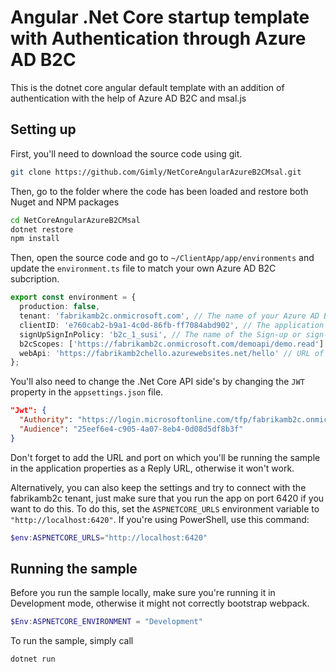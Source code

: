 # Angular .Net Core startup template with Authentication through Azure AD B2C
This is the dotnet core angular default template with an addition of authentication with the help of Azure AD B2C and msal.js

## Setting up
First, you'll need to download the source code using git.
```Bash
git clone https://github.com/Gimly/NetCoreAngularAzureB2CMsal.git
```
Then, go to the folder where the code has been loaded and restore both Nuget and NPM packages
```Bash
cd NetCoreAngularAzureB2CMsal
dotnet restore
npm install
```
Then, open the source code and go to `~/ClientApp/app/environments` and update the `environment.ts` file to match your own Azure AD B2C subcription.
```TypeScript
export const environment = {
  production: false,
  tenant: 'fabrikamb2c.onmicrosoft.com', // The name of your Azure AD B2C Tenant
  clientID: 'e760cab2-b9a1-4c0d-86fb-ff7084abd902', // The application ID
  signUpSignInPolicy: 'b2c_1_susi', // The name of the Sign-up or sign-in policy
  b2cScopes: ['https://fabrikamb2c.onmicrosoft.com/demoapi/demo.read'], // A scope that you will setup in the Application 
  webApi: 'https://fabrikamb2chello.azurewebsites.net/hello' // URL of a web api
};
```
You'll also need to change the .Net Core API side's by changing the `JWT` property in the `appsettings.json` file.
```json
"Jwt": {
  "Authority": "https://login.microsoftonline.com/tfp/fabrikamb2c.onmicrosoft.com/b2c_1_susi",
  "Audience": "25eef6e4-c905-4a07-8eb4-0d08d5df8b3f"
}

```

Don't forget to add the URL and port on which you'll be running the sample in the application properties as a Reply URL, otherwise it won't work.

Alternatively, you can also keep the settings and try to connect with the fabrikamb2c tenant, just make sure that you run the app on port 6420 if you want to do this.
To do this, set the `ASPNETCORE_URLS` environment variable to `"http://localhost:6420"`. If you're using PowerShell, use this command:
```PowerShell
$env:ASPNETCORE_URLS="http://localhost:6420"
```

## Running the sample
Before you run the sample locally, make sure you're running it in Development mode, otherwise it might not correctly bootstrap webpack.
```PowerShell
$Env:ASPNETCORE_ENVIRONMENT = "Development"
```

To run the sample, simply call
```Bash
dotnet run
```
